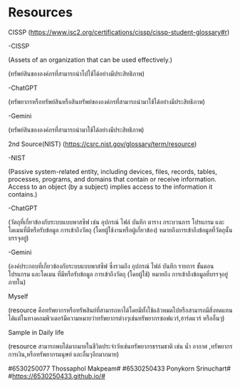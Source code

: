 # Resources

CISSP
(https://www.isc2.org/certifications/cissp/cissp-student-glossary#r)

-CISSP 
 
   (Assets of an organization that can be used effectively.)

   (ทรัพย์สินขององค์กรที่สามารถนำไปใช้ได้อย่างมีประสิทธิภาพ)
  
-ChatGPT
   
   (ทรัพยากรหรือทรัพย์สินหรือสินทรัพย์ขององค์กรที่สามารถนำมาใช้ได้อย่างมีประสิทธิภาพ)
  
-Gemini
  
  (ทรัพย์สินขององค์กรที่สามารถนำมาใช้ได้อย่างมีประสิทธิภาพ)

2nd Source(NIST)
(https://csrc.nist.gov/glossary/term/resource)

-NIST 

  (Passive system-related entity, including devices, files, records, tables, processes, programs, and domains that contain or receive information. Access to an object (by a subject) implies access to the information it contains.)

-ChatGPT 

  (วัตถุที่เกี่ยวข้องกับระบบแบบพาสซีฟ เช่น อุปกรณ์ ไฟล์ บันทึก ตาราง กระบวนการ โปรแกรม และโดเมนที่มีหรือรับข้อมูล การเข้าถึงวัตถุ (โดยผู้ใช้งานหรือผู้เกี่ยวข้อง) หมายถึงการเข้าถึงข้อมูลที่วัตถุนั้นบรรจุอยู่)

-Gemini

  (องค์ประกอบที่เกี่ยวข้องกับระบบแบบพาสซีฟ ซึ่งรวมถึง อุปกรณ์ ไฟล์ บันทึก รายการ ขั้นตอน โปรแกรม และโดเมน ที่มีหรือรับข้อมูล การเข้าถึงวัตถุ (โดยผู้ใช้) หมายถึง การเข้าถึงข้อมูลที่บรรจุอยู่ภายใน)

 Myself
 
  (resource คือทรัพยากรหรือทรัพสินย์ที่สามารถหาได้โดยมีทั้งใช้แล้วหมดไปหรือสามารถมีสิ่งทดแทนได้แต่ในทางคอมพิวเตอร์มีความหมายว่าทรัพยากรต่างๆเช่นทรัพยากรซอฟแวร์,ฮาร์ดแวร์ หรืออื่นๆ)

 Sample in Daily life
 
  (resource สามารถพบได้มากมายในชีวิตประจำวัยเช่นทรัพยากรธรรมชาติ เช่น น้ำ อากาศ ,ทรัพยากรการเงิน,หรือทรัพยากรมนุษย์ และอื่นๆอีกมากมาย)

#6530250077 Thossaphol Makpeam#
#6530250433 Ponykorn Srinuchart#
#https://6530250433.github.io/#
